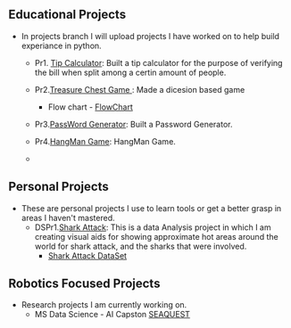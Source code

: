 ## Educational Projects
- In projects branch I will upload projects I have worked on to help build experiance in python. 

  - Pr1. [Tip Calculator](https://github.com/AdmiralCrow/Anthony_Portfolio/blob/projects/pr1_tip_calculator.py): Built a tip calculator for the purpose of verifying the bill when split among a certin amount of people. 

  - Pr2.[Treasure Chest Game ](https://github.com/AdmiralCrow/Anthony_Portfolio/blob/projects/pr2_%20treasure_game): Made a dicesion based game
    - Flow chart - [FlowChart](https://viewer.diagrams.net/?highlight=0000ff&edit=_blank&layers=1&nav=1&title=Treasure%20Island%20Conditional.drawio#Uhttps%3A%2F%2Fdrive.google.com%2Fuc%3Fid%3D1oDe4ehjWZipYRsVfeAx2HyB7LCQ8_Fvi%26export%3Ddownload)

  - Pr3.[PassWord Generator](https://github.com/AdmiralCrow/Anthony_Portfolio/blob/projects/pr3_PW%20Generator): Built a Password Generator.

  - Pr4.[HangMan Game](https://github.com/AdmiralCrow/Anthony_Portfolio/blob/projects/pr4_HangMan): HangMan Game.
  - 
## Personal Projects
- These are personal projects I use to learn tools or get a better grasp in areas I haven't mastered.
  - DSPr1.[Shark Attack](https://github.com/AdmiralCrow/Anthony_Portfolio/blob/projects/DSpr1_SharkAttacks.py): This is a data Analysis project in which I am creating visual aids for showing approximate hot areas around the world for shark attack, and the sharks that were involved.
    - [Shark Attack DataSet](https://www.kaggle.com/datasets/felipeesc/shark-attack-dataset) 

## Robotics Focused Projects
- Research projects I am currently working on.
  - MS Data Science - AI Capston [SEAQUEST](https://github.com/AdmiralCrow/SEAQUEST/blob/main/README.md)
